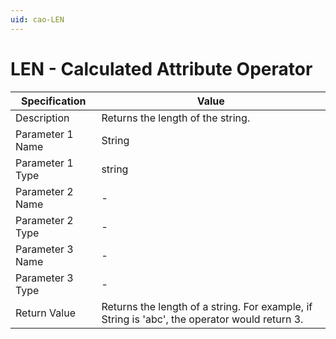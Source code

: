 ```yaml
---
uid: cao-LEN
---
```


# LEN - Calculated Attribute Operator

| Specification         | Value                                                        |
| --------------------- | ------------------------------------------------------------ |
| Description           | Returns the length of the string.           |
| Parameter 1 Name      | String                                                         |
| Parameter 1 Type      | string                                    |
| Parameter 2 Name      | -                                                            |
| Parameter 2 Type      | -                                                            |
| Parameter 3 Name      | -                                                            |
| Parameter 3 Type      | -                                                            |
| Return Value          | Returns the length of a string. For example, if String is 'abc', the operator would return 3.                                                  |
